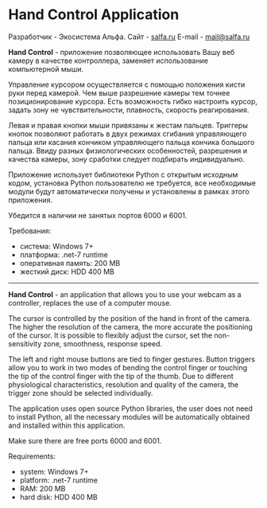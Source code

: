 # Hand Control Application

Разработчик  - Экосистема Альфа.
Сайт - [salfa.ru](https://salfa.ru/)
E-mail - mail@salfa.ru

**Hand Control** - приложение позволяющее использовать Вашу веб камеру в качестве контроллера, заменяет использование компьютерной мыши. 

Управление курсором осуществляется с помощью положения кисти руки перед камерой. Чем выше разрешение камеры тем точнее позиционирование курсора. Есть возможность гибко настроить курсор, задать зону не чувствительности, плавность, скорость реагирования.  

Левая и правая кнопки мыши привязаны к жестам пальцев. Триггеры кнопок позволяют работать в двух режимах сгибания управляющего пальца или касания кончиком управляющего пальца кончика большого пальца. Ввиду разных физиологических особенностей, разрешения и качества камеры, зону сработки следует подбирать индивидуально. 

Приложение использует библиотеки Python с открытым исходным кодом, установка Python пользователю не требуется, все необходимые модули будут автоматически получены и установлены в рамках этого приложения.

Убедится в наличии не занятых портов 6000 и 6001. 


Требования:
- система: Windows 7+
- платформа: .net-7 runtime
- оперативная память: 200 MB
- жесткий диск: HDD 400 MB

----

**Hand Control** - an application that allows you to use your webcam as a controller, replaces the use of a computer mouse.

The cursor is controlled by the position of the hand in front of the camera. The higher the resolution of the camera, the more accurate the positioning of the cursor. It is possible to flexibly adjust the cursor, set the non-sensitivity zone, smoothness, response speed.

The left and right mouse buttons are tied to finger gestures. Button triggers allow you to work in two modes of bending the control finger or touching the tip of the control finger with the tip of the thumb. Due to different physiological characteristics, resolution and quality of the camera, the trigger zone should be selected individually.

The application uses open source Python libraries, the user does not need to install Python, all the necessary modules will be automatically obtained and installed within this application.

Make sure there are free ports 6000 and 6001.


Requirements:
- system: Windows 7+
- platform: .net-7 runtime
- RAM: 200 MB
- hard disk: HDD 400 MB
